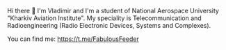  Hi there 👋
I'm Vladimir and I'm a student of National Aerospace University "Kharkiv Aviation Institute". My speciality is Telecommunication and Radioengineering (Radio Electronic Devices, Systems and Complexes). 

You can find me: https://t.me/FabulousFeeder
<!--
**Volodymyr-Gordienko/Volodymyr-Gordienko** is a ✨ _special_ ✨ repository because its `README.md` (this file) appears on your GitHub profile.

Here are some ideas to get you started:

- 🔭 I’m currently working on ...
- 🌱 I’m currently learning ...
- 👯 I’m looking to collaborate on ...
- 🤔 I’m looking for help with ...
- 💬 Ask me about ...
- 📫 How to reach me: ...
- 😄 Pronouns: ...
- ⚡ Fun fact: ...
-->
